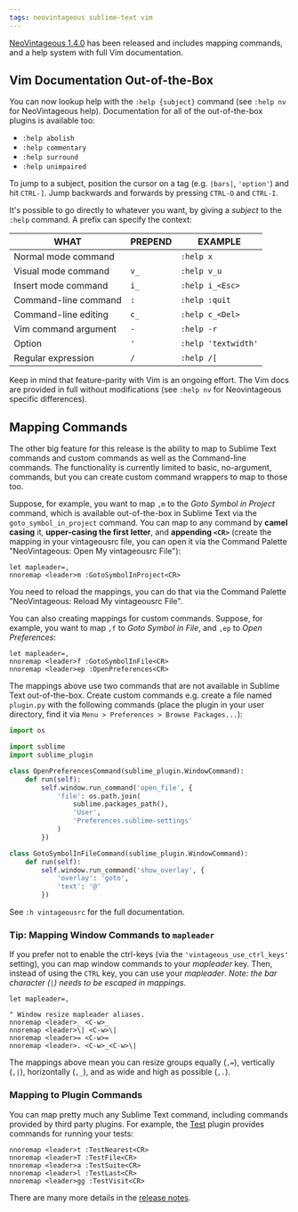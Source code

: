 ```yaml
---
tags: neovintageous sublime-text vim
---
```

[NeoVintageous 1.4.0](https://github.com/NeoVintageous/NeoVintageous) has been released and includes mapping commands, and a help system with full Vim documentation.

## Vim Documentation Out-of-the-Box

You can now lookup help with the `:help {subject}` command (see `:help nv` for NeoVintageous help). Documentation for all of the out-of-the-box plugins is available too:

* `:help abolish`
* `:help commentary`
* `:help surround`
* `:help unimpaired`

To jump to a subject, position the cursor on a tag (e.g. `|bars|`, `'option'`) and hit `CTRL-]`. Jump backwards and forwards by pressing `CTRL-O` and `CTRL-I`.

It's possible to go directly to whatever you want, by giving a *subject* to the `:help` command. A prefix can specify the context:

WHAT | PREPEND | EXAMPLE
---- | ------- | -------
Normal mode command | | `:help x`
Visual mode command | `v_` | `:help v_u`
Insert mode command | `i_` | `:help i_<Esc>`
Command-line command | `:` | `:help :quit`
Command-line editing | `c_` | `:help c_<Del>`
Vim command argument | `-` | `:help -r`
Option | `'` | `:help 'textwidth'`
Regular expression | `/` | `:help /[`

Keep in mind that feature-parity with Vim is an ongoing effort. The Vim docs are provided in full without modifications (see `:help nv` for Neovintageous specific differences).

## Mapping Commands

The other big feature for this release is the ability to map to Sublime Text commands and custom commands as well as the Command-line commands. The functionality is currently limited to basic, no-argument, commands, but you can create custom command wrappers to map to those too.

Suppose, for example, you want to map `,m` to the *Goto Symbol in Project* command, which is available out-of-the-box in Sublime Text via the `goto_symbol_in_project` command. You can map to any command by **camel casing** it, **upper-casing the first letter**, and **appending `<CR>`** (create the mapping in your vintageousrc file, you can open it via the Command Palette "NeoVintageous: Open My vintageousrc File"):

```viml
let mapleader=,
nnoremap <leader>m :GotoSymbolInProject<CR>
```

You need to reload the mappings, you can do that via the Command Palette "NeoVintageous: Reload My vintageousrc File".

You can also creating mappings for custom commands. Suppose, for example, you want to map `,f` to *Goto Symbol in File*, and `,ep` to *Open Preferences*:

```viml
let mapleader=,
nnoremap <leader>f :GotoSymbolInFile<CR>
nnoremap <leader>ep :OpenPreferences<CR>
```

The mappings above use two commands that are not available in Sublime Text out-of-the-box. Create custom commands e.g. create a file named `plugin.py` with the following commands (place the plugin in your user directory, find it via `Menu > Preferences > Browse Packages...`):

```python
import os

import sublime
import sublime_plugin

class OpenPreferencesCommand(sublime_plugin.WindowCommand):
    def run(self):
        self.window.run_command('open_file', {
            'file': os.path.join(
                sublime.packages_path(),
                'User',
                'Preferences.sublime-settings'
            )
        })

class GotoSymbolInFileCommand(sublime_plugin.WindowCommand):
    def run(self):
        self.window.run_command('show_overlay', {
            'overlay': 'goto',
            'text': '@'
        })
```

See `:h vintageousrc` for the full documentation.

### Tip: Mapping Window Commands to `mapleader`

If you prefer not to enable the ctrl-keys (via the `'vintageous_use_ctrl_keys'` setting), you can map window commands to your *mapleader* key. Then, instead of using the `CTRL` key, you can use your *mapleader*. *Note: the bar character (`|`) needs to be escaped in mappings.*

```viml
let mapleader=,

" Window resize mapleader aliases.
nnoremap <leader>_ <C-w>_
nnoremap <leader>\| <C-w>\|
nnoremap <leader>= <C-w>=
nnoremap <leader>. <C-w>_<C-w>\|
```

The mappings above mean you can resize groups equally (`,=`), vertically (`,|`), horizontally (`,_`), and as wide and high as possible (`,.`).

### Mapping to Plugin Commands

You can map pretty much any Sublime Text command, including commands provided by third party plugins. For example, the [Test](https://github.com/gerardroche/sublime-test) plugin provides commands for running your tests:

```viml
nnoremap <leader>t :TestNearest<CR>
nnoremap <leader>T :TestFile<CR>
nnoremap <leader>a :TestSuite<CR>
nnoremap <leader>l :TestLast<CR>
nnoremap <leader>gg :TestVisit<CR>
```

There are many more details in the [release notes](https://github.com/NeoVintageous/NeoVintageous/releases/tag/1.4.0).
